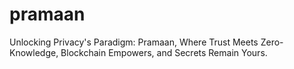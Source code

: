 # pramaan
Unlocking Privacy's Paradigm: Pramaan, Where Trust Meets Zero-Knowledge, Blockchain Empowers, and Secrets Remain Yours.
